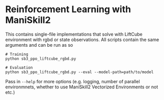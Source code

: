 # Reinforcement Learning with ManiSkill2

This contains single-file implementations that solve with LiftCube environment with rgbd or state observations. All scripts contain the same arguments and can be run as so


```
# Training
python sb3_ppo_liftcube_rgbd.py

# Evaluation
python sb3_ppo_liftcube_rgbd.py --eval --model-path=path/to/model
````

Pass in `--help` for more options (e.g. logging, number of parallel environmnets, whether to use ManiSkill2 Vectorized Environments or not etc.)